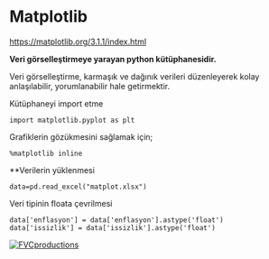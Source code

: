 # Matplotlib

https://matplotlib.org/3.1.1/index.html

**Veri görselleştirmeye yarayan python kütüphanesidir.**

Veri görselleştirme, karmaşık ve dağınık verileri düzenleyerek kolay anlaşılabilir, yorumlanabilir hale getirmektir.

Kütüphaneyi import etme
```
import matplotlib.pyplot as plt
```

Grafiklerin gözükmesini sağlamak için;
```
%matplotlib inline
```

**Verilerin yüklenmesi
```
data=pd.read_excel("matplot.xlsx")
```

Veri tipinin floata çevrilmesi
```
data['enflasyon'] = data['enflasyon'].astype('float')
data['issizlik'] = data['issizlik'].astype('float')
```

 <a href="http://fvcproductions.com"><img src="https://matplotlib.org/3.1.1/_images/sphx_glr_align_ylabels_0011.png" title="FVCproductions" alt="FVCproductions"></a>
